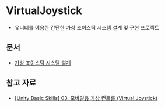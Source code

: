 # VirtualJoystick
- 유니티를 이용한 간단한 가상 조이스틱 시스템 설계 및 구현 프로젝트

## 문서
- [가상 조이스틱 시스템 설계](./Docs/FunctionalSpecification.md)

## 참고 자료
- [[Unity Basic Skills] 03. 모바일용 가상 컨트롤 (Virtual Joystick)](https://www.youtube.com/watch?v=yWRdnmLHHb8&t=194s)
